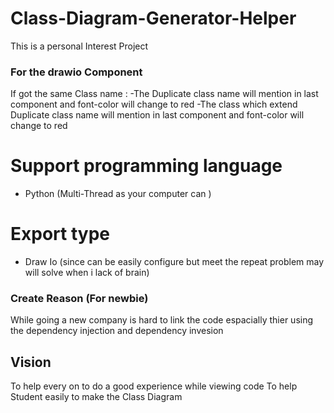 # Class-Diagram-Generator-Helper
This is a personal Interest Project

### For the drawio Component
If got the same Class name :
-The Duplicate class name will mention in last component and font-color will change to red
-The class which extend Duplicate class name will mention in last component and font-color will change to red

# Support programming language
- Python (Multi-Thread as your computer can )

# Export type
- Draw Io (since can be easily configure but meet the repeat problem may will solve when i lack of brain)

### Create Reason (For newbie)
While going a new company is hard to link the code espacially thier using the dependency injection and dependency invesion

## Vision
To help every on to do a good experience while viewing code
To help Student easily to make the Class Diagram
